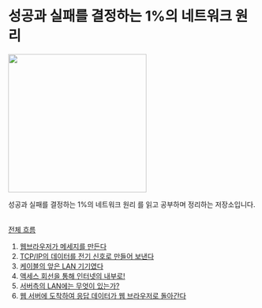 # 성공과 실패를 결정하는 1%의 네트워크 원리

<p align="left">
  <img width="280" src="https://github.com/user-attachments/assets/4e2d234a-6c03-4a5b-9c66-e8b969624379" />
</p>

성공과 실패를 결정하는 1%의 네트워크 원리 를 읽고 공부하며 정리하는 저장소입니다. <br><br>

[전체 흐름](https://github.com/CS-Bookshelf/One_Percent_Network/tree/main/%EC%A0%84%EC%B2%B4%20%ED%9D%90%EB%A6%84)
1. [웹브라우저가 메세지를 만든다](https://github.com/CS-Bookshelf/One_Percent_Network/tree/main/Ch01)
2. [TCP/IP의 데이터를 전기 신호로 만들어 보낸다](https://github.com/CS-Bookshelf/One_Percent_Network/tree/main/Ch02)
3. [케이블의 앞은 LAN 기기였다](https://github.com/CS-Bookshelf/One_Percent_Network/tree/main/Ch03)
4. [액세스 회선을 통해 인터넷의 내부로!](https://github.com/CS-Bookshelf/One_Percent_Network/tree/main/Ch04)
5. [서버측의 LAN에는 무엇이 있는가?](https://github.com/CS-Bookshelf/One_Percent_Network/tree/main/Ch05)
6. [웹 서버에 도착하여 응답 데이터가 웹 브라우저로 돌아간다](https://github.com/CS-Bookshelf/One_Percent_Network/tree/main/Ch06)
